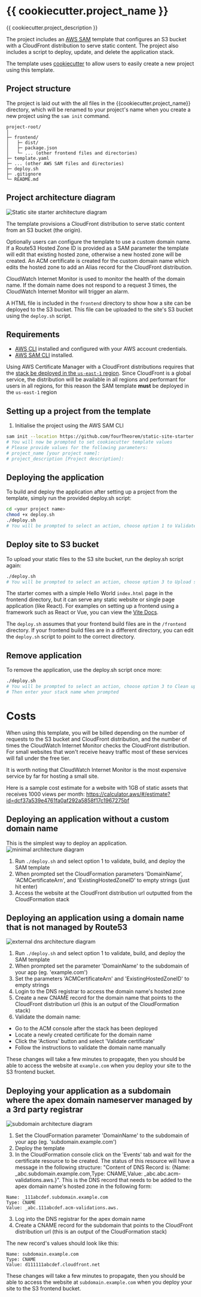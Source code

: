 # {{ cookiecutter.project_name }}

{{ cookiecutter.project_description }}

The project includes an [AWS SAM](https://aws.amazon.com/serverless/sam/) template that configures an S3 bucket with a CloudFront distribution to serve static content. The project also includes a script to deploy, update, and delete the application stack. 

The template uses [cookiecutter](https://cookiecutter.readthedocs.io/en/stable/) to allow users to easily create a new project using this template.


## Project structure 
The project is laid out with the all files in the {{cookiecutter.project_name}} directory, which will be renamed to your project's name when you create a new project using the `sam init` command.

```
project-root/
│
├─ frontend/
│   ├─ dist/
│   ├─ package.json
│   └─ ... (other frontend files and directories)
├─ template.yaml
├─ ... (other AWS SAM files and directories)
├─ deploy.sh
├─ .gitignore
└─ README.md
```

## Project architecture diagram 

![Static site starter architecture diagram](./%7B%7Bcookiecutter.project_name%7D%7D/architecture-diagrams/architecture.png)


The template provisions a CloudFront distribution to serve static content from an S3 bucket (the origin). 

Optionally users can configure the template to use a custom domain name. If a Route53 Hosted Zone ID is provided as a SAM parameter the template will edit that existing hosted zone, otherwise a new hosted zone will be created. An ACM certificate is created for the custom domain name which edits the hosted zone to add an Alias record for the CloudFront distribution.

CloudWatch Internet Monitor is used to monitor the health of the domain name. If the domain name does not respond to a request 3 times, the CloudWatch Internet Monitor will trigger an alarm. 

A HTML file is included in the `frontend` directory to show how a site can be deployed to the S3 bucket. This file can be uploaded to the site's S3 bucket using the `deploy.sh` script.

## Requirements 

- [AWS CLI](https://aws.amazon.com/cli/) installed and configured with your AWS account credentials.
- [AWS SAM CLI](https://docs.aws.amazon.com/serverless-application-model/latest/developerguide/serverless-sam-cli-install.html) installed.

Using AWS Certificate Manager with a CloudFront distributions requires that the [stack be deployed in the `us-east-1` region](https://docs.aws.amazon.com/AmazonCloudFront/latest/DeveloperGuide/cnames-and-https-requirements.html). Since CloudFront is a global service, the distribution will be available in all regions and performant for users in all regions, for this reason the SAM template **must** be deployed in the `us-east-1` region


## Setting up a project from the template

1. Initialise the project using the AWS SAM CLI

```bash
sam init --location https://github.com/fourTheorem/static-site-starter.git
# You will now be prompted to set cookiecutter template values
# Please provide values for the following parameters:
# project_name [your project name]:
# project_description [Project description]:

```

## Deploying the application

To build and deploy the application after setting up a project from the template, simply run the provided deploy.sh script:

```bash
cd <your project name>
chmod +x deploy.sh
./deploy.sh
# You will be prompted to select an action, choose option 1 to Validate, build, and deploy the SAM template
```

## Deploy site to S3 bucket 

To upload your static files to the S3 site bucket, run the deploy.sh script again:

```bash
./deploy.sh
# You will be prompted to select an action, choose option 3 to Upload static files to the S3 site bucket
```

The starter comes with a simple Hello World `index.html` page in the frontend directory, but it can serve any static website or single page application (like React). For examples on setting up a frontend using a framework such as React or Vue, you can view the [Vite Docs](https://vitejs.dev/guide/).

The `deploy.sh` assumes that your frontend build files are in the `/frontend` directory. If your frontend build files are in a different directory, you can edit the `deploy.sh` script to point to the correct directory.

## Remove application
To remove the application, use the deploy.sh script once more:

```bash
./deploy.sh
# You will be prompted to select an action, choose option 3 to Clean up - Delete S3 bucket contents and delete the stack
# Then enter your stack name when prompted
```

# Costs
When using this template, you will be billed depending on the number of requests to the S3 bucket and CloudFront distribution, and the number of times the CloudWatch Internet Monitor checks the CloudFront distribution. For small websites that won't receive heavy traffic most of these services will fall under the free tier.

It is worth noting that CloudWatch Internet Monitor is the most expensive service by far for hosting a small site. 

Here is a sample cost estimate for a website with 1GB of static assets that receives 1000 views per month:
https://calculator.aws/#/estimate?id=dcf37a539e4761fa0af292a5858f17c1967275bf


## Deploying an application without a custom domain name 
This is the simplest way to deploy an application.
![minimal architecture diagram](/%7B%7Bcookiecutter.project_name%7D%7D/architecture-diagrams/minimal.png)

1. Run `./deploy.sh` and select option 1 to validate, build, and deploy the SAM template
2. When prompted set the CloudFormation parameters 'DomainName', 'ACMCertificateArn', and 'ExistingHostedZoneID' to empty strings (just hit enter)
3. Access the website at the CloudFront distribution url outputted from the CloudFormation stack

## Deploying an application using a domain name that is not managed by Route53
![external dns architecture diagram](/%7B%7Bcookiecutter.project_name%7D%7D/architecture-diagrams/external-dns.png)

1. Run `./deploy.sh` and select option 1 to validate, build, and deploy the SAM template
2. When prompted set the parameter 'DomainName' to the subdomain of your app (eg. 'example.com')
3. Set the parameters 'ACMCertificateArn' and 'ExistingHostedZoneID' to empty strings
4. Login to the DNS registrar to access the domain name's hosted zone
5. Create a new CNAME record for the domain name that points to the CloudFront distribution url (this is an output of the CloudFormation stack)
6. Validate the domain name:
  - Go to the ACM console after the stack has been deployed
  - Locate a newly created certificate for the domain name
  - Click the 'Actions' button and select 'Validate certificate'
  - Follow the instructions to validate the domain name manually

These changes will take a few minutes to propagate, then you should be able to access the website at `example.com` when you deploy your site to the S3 frontend bucket.

## Deploying your application as a subdomain where the apex domain nameserver managed by a 3rd party registrar

![subdomain architecture diagram](./%7B%7Bcookiecutter.project_name%7D%7D/architecture-diagrams/subdomain-external-dns.png)


1. Set the CloudFormation parameter 'DomainName' to the subdomain of your app (eg. 'subdomain.example.com')
2. Deploy the template
3. In the CloudFormation console click on the 'Events' tab and wait for the certificate resource to be created. The status of this resource will have a message in the following structure: "Content of DNS Record is: {Name: _abc.subdomain.example.com,Type: CNAME,Value: _abc.abc.acm-validations.aws.}". This is the DNS record that needs to be added to the apex domain name's hosted zone in the following form:

```
Name: _111abcdef.subdomain.example.com
Type: CNAME
Value: _abc.111abcdef.acm-validations.aws.
```

3. Log into the DNS registrar for the apex domain name
4. Create a CNAME record for the subdomain that points to the CloudFront distribution url (this is an output of the CloudFormation stack)

The new record's values should look like this:
```
Name: subdomain.example.com
Type: CNAME
Value: d111111abcdef.cloudfront.net
```
These changes will take a few minutes to propagate, then you should be able to access the website at `subdomain.example.com` when you deploy your site to the S3 frontend bucket.
